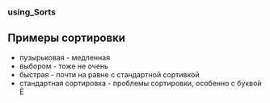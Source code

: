### using_Sorts

## Примеры сортировки
* пузырьковая - медленная
* выбором - тоже не очень
* быстрая - почти на равне с стандартной сортивкой
* стандартная сортировка - проблемы сортировки, особенно с буквой Ё
